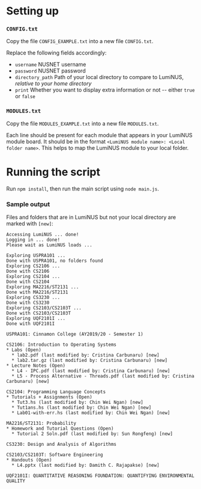 # Setting up

### `CONFIG.txt`

Copy the file `CONFIG_EXAMPLE.txt` into a new file `CONFIG.txt`.

Replace the following fields accordingly:
* `username` NUSNET username
* `password` NUSNET password
* `directory_path` Path of your local directory to compare to LumiNUS, *relative to your home directory*
* `print` Whether you want to display extra information or not -- either `true` or `false`

### `MODULES.txt`

Copy the file `MODULES_EXAMPLE.txt` into a new file `MODULES.txt`.

Each line should be present for each module that appears in your LumiNUS module board. It should be in the format `<LumiNUS module name>: <Local folder name>`. This helps to map the LumiNUS module to your local folder.

# Running the script

Run `npm install`, then run the main script using `node main.js`.

### Sample output

Files and folders that are in LumiNUS but not your local directory are marked with `[new]`:

```
Accessing LumiNUS ... done!
Logging in ... done!
Please wait as LumiNUS loads ...

Exploring USPRA101 ...
Done with USPRA101, no folders found
Exploring CS2106 ...
Done with CS2106
Exploring CS2104 ...
Done with CS2104
Exploring MA2216/ST2131 ...
Done with MA2216/ST2131
Exploring CS3230 ...
Done with CS3230
Exploring CS2103/CS2103T ...
Done with CS2103/CS2103T
Exploring UQF2101I ...
Done with UQF2101I

USPRA101: Cinnamon College (AY2019/20 - Semester 1)

CS2106: Introduction to Operating Systems
* Labs (Open)
  * lab2.pdf (last modified by: Cristina Carbunaru) [new]
  * lab2.tar.gz (last modified by: Cristina Carbunaru) [new]
* Lecture Notes (Open)
  * L4 - IPC.pdf (last modified by: Cristina Carbunaru) [new]
  * L5 - Process Alternative - Threads.pdf (last modified by: Cristina Carbunaru) [new]

CS2104: Programming Language Concepts
* Tutorials + Assignments (Open)
  * Tut3.hs (last modified by: Chin Wei Ngan) [new]
  * Tut1ans.hs (last modified by: Chin Wei Ngan) [new]
  * Lab01-with-err.hs (last modified by: Chin Wei Ngan) [new]

MA2216/ST2131: Probability
* Homework and Tutorial Questions (Open)
  * Tutorial 2 Soln.pdf (last modified by: Sun Rongfeng) [new]

CS3230: Design and Analysis of Algorithms

CS2103/CS2103T: Software Engineering
* Handouts (Open)
  * L4.pptx (last modified by: Damith C. Rajapakse) [new]

UQF2101I: QUANTITATIVE REASONING FOUNDATION: QUANTIFYING ENVIRONMENTAL QUALITY
```
